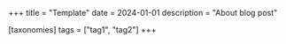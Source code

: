 +++
title = "Template"
date = 2024-01-01
description = "About blog post"

[taxonomies]
tags = ["tag1", "tag2"]
+++
